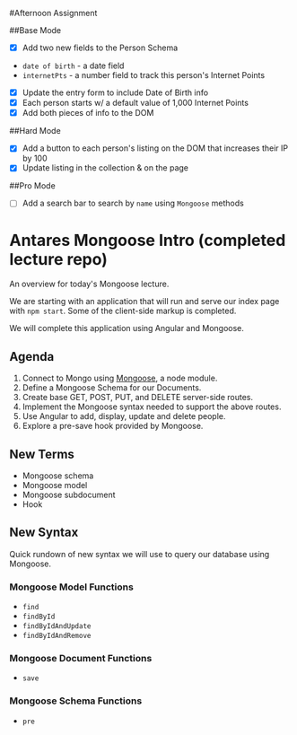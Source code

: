 #Afternoon Assignment

##Base Mode
 - [x] Add two new fields to the Person Schema
  - `date of birth` - a date field
  - `internetPts` - a number field to track this person's Internet Points
 - [x] Update the entry form to include Date of Birth info
 - [x] Each person starts w/ a default value of 1,000 Internet Points
 - [x] Add both pieces of info to the DOM

##Hard Mode
 - [x] Add a button to each person's listing on the DOM that increases their IP by 100
 - [x] Update listing in the collection & on the page

 ##Pro Mode
 - [ ] Add a search bar to search by `name` using `Mongoose` methods



# Antares Mongoose Intro (completed lecture repo)
An overview for today's Mongoose lecture.

We are starting with an application that will run and serve our
index page with `npm start`. Some of the client-side markup is completed.

We will complete this application using Angular and Mongoose.

## Agenda

1. Connect to Mongo using [Mongoose](http://mongoosejs.com/), a node module.
2. Define a Mongoose Schema for our Documents.
3. Create base GET, POST, PUT, and DELETE server-side routes.
4. Implement the Mongoose syntax needed to support the above routes.
5. Use Angular to add, display, update and delete people.
6. Explore a pre-save hook provided by Mongoose.

## New Terms

* Mongoose schema
* Mongoose model
* Mongoose subdocument
* Hook

## New Syntax

Quick rundown of new syntax we will use to query our database using Mongoose.

### Mongoose Model Functions

* `find`
* `findById`
* `findByIdAndUpdate`
* `findByIdAndRemove`

### Mongoose Document Functions

* `save`

### Mongoose Schema Functions

* `pre`
